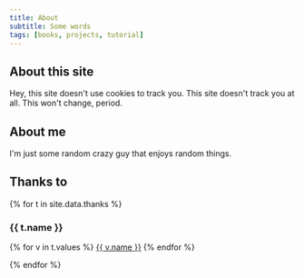 ```yaml
---
title: About
subtitle: Some words
tags: [books, projects, tutorial]
---
```

## About this site

Hey, this site doesn't use cookies to track you. This site doesn't track you at all. This won't change, period.

## About me

I'm just some random crazy guy that enjoys random things.

## Thanks to

{% for t in site.data.thanks %}
<h3>{{ t.name }}</h3>
<div class="list-group">
{% for v in t.values %}
<a href="{{ v.url }}" target="_blank" class="list-group-item list-group-item-action">{{ v.name }}</a>
{% endfor %}
</div>

{% endfor %}